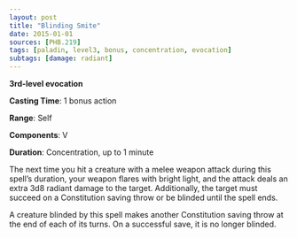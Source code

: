 ```yaml
---
layout: post
title: "Blinding Smite"
date: 2015-01-01
sources: [PHB.219]
tags: [paladin, level3, bonus, concentration, evocation]
subtags: [damage: radiant]
---
```


**3rd-level evocation**

**Casting Time**: 1 bonus action

**Range**: Self

**Components**: V

**Duration**: Concentration, up to 1 minute

The next time you hit a creature with a melee weapon attack during this spell’s duration, your weapon flares with bright light, and the attack deals an extra 3d8 radiant damage to the target. Additionally, the target must succeed on a Constitution saving throw or be blinded until the spell ends.

A creature blinded by this spell makes another Constitution saving throw at the end of each of its turns. On a successful save, it is no longer blinded.

